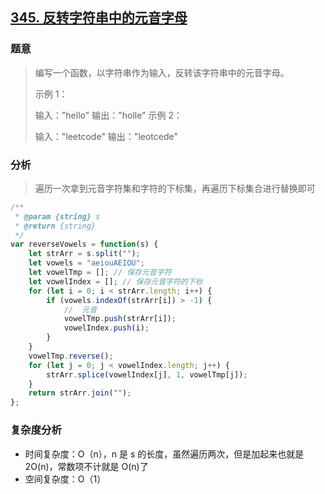 ## [345. 反转字符串中的元音字母](https://leetcode-cn.com/problems/reverse-vowels-of-a-string/)

### 题意

> 编写一个函数，以字符串作为输入，反转该字符串中的元音字母。
>
> 示例 1：
>
> 输入："hello"
> 输出："holle"
> 示例 2：
>
> 输入："leetcode"
> 输出："leotcede"

### 分析

> 遍历一次拿到元音字符集和字符的下标集，再遍历下标集合进行替换即可

```js
/**
 * @param {string} s
 * @return {string}
 */
var reverseVowels = function(s) {
    let strArr = s.split("");
    let vowels = "aeiouAEIOU";
    let vowelTmp = []; // 保存元音字符
    let vowelIndex = []; // 保存元音字符的下标
    for (let i = 0; i < strArr.length; i++) {
        if (vowels.indexOf(strArr[i]) > -1) {
            //  元音
            vowelTmp.push(strArr[i]);
            vowelIndex.push(i);
        }
    }
    vowelTmp.reverse();
    for (let j = 0; j < vowelIndex.length; j++) {
        strArr.splice(vowelIndex[j], 1, vowelTmp[j]);
    }
    return strArr.join("");
};
```

### 复杂度分析

-   时间复杂度：O（n），n 是 s 的长度，虽然遍历两次，但是加起来也就是 2O(n)，常数项不计就是 O(n)了
-   空间复杂度：O（1）
